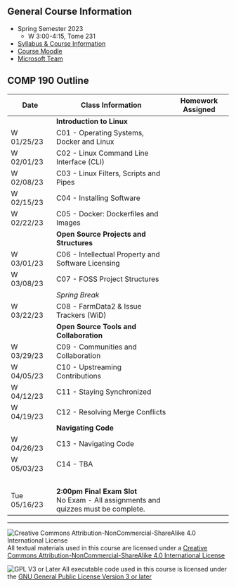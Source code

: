 ## General Course Information
- Spring Semester 2023
  - W 3:00-4:15, Tome 231
- [Syllabus & Course Information](syllabus.md)
- [Course Moodle](https://lms.dickinson.edu/course/view.php?id=49537)
- [Microsoft Team](https://teams.microsoft.com/l/team/19%3acAO_g5e-OUxsFORBOh7SCgymvKHvJlBwEqVojFzw1vE1%40thread.tacv2/conversations?groupId=bd18bcf6-1b9a-4c91-84f6-ff062c039a8a&tenantId=6232b055-76b9-4c13-9b88-b562ae7db6fb)

## COMP 190 Outline

Date            | Class Information                                                                                  | Homework Assigned
----------------|----------------------------------------------------------------------------------------------------|-------------
                | **Introduction to Linux**                                                                          |
W 01/25/23      | C01 - Operating Systems, Docker and Linux <!-- [[Slides](materials/01-S-OSandLinux.pptx)] -->              | <!-- [HW01 - OS and Linux](materials/01-A-OSandLinux.docx)<br>Read: [What is open source?](https://opensource.com/resources/what-open-source) -->
W 02/01/23      | C02 - Linux Command Line Interface (CLI) <!-- [[Slides](materials/02-S-LinuxCLI.pptx)] -->                 | <!-- [HW02 - The Linux CLI](materials/02-A-LinuxCLI.docx)<br>Read: [Everything You Should Know About Proprietary Software](https://www.brainspire.com/blog/what-you-should-know-about-proprietary-software-brainspire) -->
W 02/08/23      | C03 - Linux Filters, Scripts and Pipes <!-- [[Slides](materials/03-S-FiltersScriptsPipes.pptx)] -->        | <!-- [HW03 - Linux Filters, Scripts and Pipes](materials/03-A-FiltersScriptsPipes.docx)<br>Read: [The False Debate Between Open and Closed in Tech](https://www.theverge.com/2016/3/16/11242266/walt-mossberg-open-vs-closed-software-apple-os-x-google-android) -->
W 02/15/23      | C04 - Installing Software <!-- [[Slides](materials/04-S-InstallingSoftware.pptx)] -->                      | <!-- [HW04 - Installing Software](materials/04-A-InstallingSoftware.docx)<br>Read: [The Problem With Diversity in Computing](https://www.theatlantic.com/technology/archive/2019/06/tech-computers-are-bigger-problem-diversity/592456/) -->
W 02/22/23      | C05 - Docker: Dockerfiles and Images <!-- [[Slides](materials/05-S-Docker.pptx)] -->                       | <!-- [HW05 - Dockerfiles and Images](materials/05-A-Docker.docx)<br>Read: [We Teach A.I. Systems Everything, Including Our Biases](https://lms.dickinson.edu/mod/resource/view.php?id=1152821) -->
                | **Open Source Projects and Structures**                                                            |
W 03/01/23      | C06 - Intellectual Property and Software Licensing <!-- [[Slides](materials/06-S-LicensingFOSS.pptx)] -->  | <!-- [HW06 - Intellectual Property and Software Licensing](materials/06-A-LicensingFOSS.docx)<br>Read: [Dealing With Bias in Artificial Intelligence](https://lms.dickinson.edu/mod/resource/view.php?id=1152822) -->
W 03/08/23      | C07 - FOSS Project Structures <!-- [[Slides](materials/07-S-ProjectStructures.pptx)] -->                   | <!-- [HW07 - Project Structures](materials/07-A-ProjectStructures.docx)<br>Read: [Risks posed by AI are real](https://www.theguardian.com/technology/2022/aug/07/ai-eu-moves-to-beat-the-algorithms-that-ruin-lives) -->
                | *Spring Break*                                                                                     |
W 03/22/23      | C08 - FarmData2 & Issue Trackers (WiD) <!-- [[Slides](materials/08-S-IssueTracker.pptx)] -->               | <!-- [HW08 - FarmData2 & Issue Trackers](materials/08-A-IssueTracker.docx)<br>Read: [Mastodon issues 30-day ultimatum to Trump's social network](https://techcrunch.com/2021/10/29/mastodon-issues-30-day-ultimatum-to-trumps-social-network-over-misuse-of-its-code/) -->
                | **Open Source Tools and Collaboration**                                                            |
W 03/29/23      | C09 - Communities and Collaboration <!-- [[Slides](materials/09-S-CommunityAndCollaboration.pptx)] -->     | <!-- [HW09 - Communities and Collaboration](materials/09-A-CommunityAndCollaboration.docx)<br>Read: [Commercial Images Gnerating AI Raises Thorny Legal Issues](https://techcrunch.com/2022/07/22/commercial-image-generating-ai-raises-all-sorts-of-thorny-legal-issues/) -->
W 04/05/23      | C10 - Upstreaming Contributions <!-- [[Slides](materials/10-S-WorkingLocallyAndUpstreaming.pptx)] -->      | <!-- [HW10 - Upstreaming Contributions](materials/10-A-WorkingLocallyAndUpstreaming.docx)<br>Read: [Five Keys to Understanding the Blockchain](https://medium.com/swlh/blockchain-for-dummies-d3daf2170068)<b>Watch: [What is Proof of Work?](https://www.youtube.com/watch?v=3EUAcxhuoU4) -->
W 04/12/23      | C11 - Staying Synchronized <!-- [[Slides](materials/11-S-StayingSynchronized.pptx)] -->                    | <!-- [HW11 - Staying Synchronized](materials/11-A-StayingSynchronized.docx)<br>Read: [Blockchain And Sustainability](https://lms.dickinson.edu/mod/resource/view.php?id=1152824) -->
W 04/19/23      | C12 - Resolving Merge Conflicts <!-- [[Slides](materials/12-S-MergeConflicts.pptx)] -->                    | <!-- [HW12 - Merge Conflicts](materials/12-A-MergeConflicts.docx)<br>Read: [Why the Constitution Can Protect Passwords But Not Fingerprint Scans](https://lms.dickinson.edu/mod/resource/view.php?id=1152825) -->
                | **Navigating Code**                                                                                |
W 04/26/23      | C13 - Navigating Code <!-- [[Slides](materials/13-S-NavigatingCode.pptx)] -->                              | <!-- [HW13 - Navigating Code](materials/13-A-NavigatingCode.docx)<br>Read: [How the Supreme Court Could Rewrite the Rules for DNA Searches](https://lms.dickinson.edu/mod/resource/view.php?id=1152826) -->
W 05/03/23      | C14 - TBA                                                                                          | <!-- [HW14 - TBA]()<br>Read: [TBA]() -->
&nbsp;          |                                                                                                    |
Tue 05/16/23    | **2:00pm Final Exam Slot**<br> No Exam - All assignments and quizzes must be complete.             |

---

![Creative Commons Attribution-NonCommercial-ShareAlike 4.0 International License](https://i.creativecommons.org/l/by-nc-sa/4.0/88x31.png "Creative Commons Attribution-NonCommercial-ShareAlike 4.0 International License") All textual materials used in this course are licensed under a [Creative Commons Attribution-NonCommercial-ShareAlike 4.0 International License](http://creativecommons.org/licenses/by-nc-sa/4.0/)

![GPL V3 or Later](https://www.gnu.org/graphics/gplv3-or-later-sm.png "GPL V3 or later") All executable code used in this course is licensed under the [GNU General Public License Version 3 or later](https://www.gnu.org/licenses/gpl.txt)
